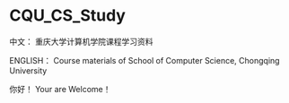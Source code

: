 # CQU_CS_Study
中文：
重庆大学计算机学院课程学习资料

ENGLISH：
Course materials of School of Computer Science, Chongqing University

你好！
Your are Welcome！

